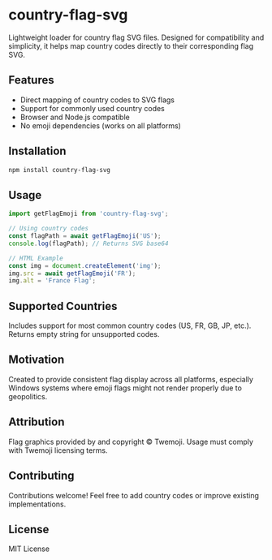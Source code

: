 # country-flag-svg

Lightweight loader for country flag SVG files. Designed for compatibility and simplicity, it helps map country codes directly to their corresponding flag SVG.

## Features

- Direct mapping of country codes to SVG flags
- Support for commonly used country codes
- Browser and Node.js compatible
- No emoji dependencies (works on all platforms)

## Installation

```bash
npm install country-flag-svg
```

## Usage

```javascript
import getFlagEmoji from 'country-flag-svg';

// Using country codes
const flagPath = await getFlagEmoji('US');
console.log(flagPath); // Returns SVG base64

// HTML Example
const img = document.createElement('img');
img.src = await getFlagEmoji('FR');
img.alt = 'France Flag';
```

## Supported Countries

Includes support for most common country codes (US, FR, GB, JP, etc.). Returns empty string for unsupported codes.

## Motivation

Created to provide consistent flag display across all platforms, especially Windows systems where emoji flags might not render properly due to geopolitics.

## Attribution

Flag graphics provided by and copyright © Twemoji. Usage must comply with Twemoji licensing terms.

## Contributing

Contributions welcome! Feel free to add country codes or improve existing implementations.

## License

MIT License
